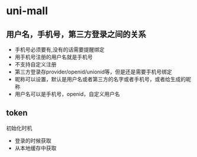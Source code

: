 # uni-mall 


## 用户名，手机号，第三方登录之间的关系
* 手机号必须要有,没有的话需要提醒绑定
* 用手机号注册的用户名就是手机号
* 不支持自定义注册
* 第三方登录存provider/openid/unionid等，但是还是需要手机号绑定
* 昵称可以设置，默认是用户名或者第三方的名字或者手机号，或者给生成的昵称
* 用户名可以是手机号，openid，自定义用户名

## token
初始化时机
* 登录的时候获取
* 从本地缓存中获取
